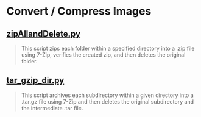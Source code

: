 # Convert / Compress Images

## [zipAllandDelete.py](./zipAllandDelete.py)

> This script zips each folder within a specified directory into a .zip file using 7-Zip, verifies the created zip, and then deletes the original folder.

## [tar_gzip_dir.py](./tar_gzip_dir.py)

> This script archives each subdirectory within a given directory into a .tar.gz file using 7-Zip and then deletes the original subdirectory and the intermediate .tar file.

